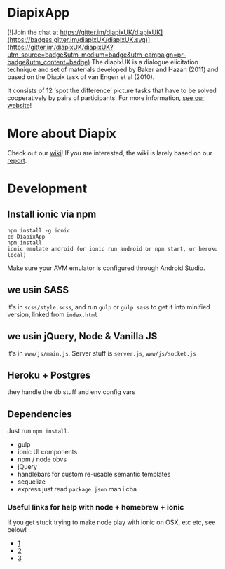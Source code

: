 # DiapixApp

[![Join the chat at https://gitter.im/diapixUK/diapixUK](https://badges.gitter.im/diapixUK/diapixUK.svg)](https://gitter.im/diapixUK/diapixUK?utm_source=badge&utm_medium=badge&utm_campaign=pr-badge&utm_content=badge)
The diapixUK is a dialogue elicitation technique and set of materials developed by Baker and Hazan (2011) and based on the Diapix task of van Engen et al (2010).

It consists of 12 ‘spot the difference’ picture tasks that have to be solved cooperatively by pairs of participants. For more information, [see our website](http://www.phon.ucl.ac.uk/project/kidLUCID/diapix.php)!

# More about Diapix
Check out our [wiki](https://github.com/diapixUK/diapixUK/wiki)!
If you are interested, the wiki is larely based on our [report](https://drive.google.com/file/d/0B1iMVcQUdo2oV0Vhb2hsLUd1UlU/view?usp=sharing).

# Development
## Install ionic via npm
```
npm install -g ionic
cd DiapixApp
npm install
ionic emulate android (or ionic run android or npm start, or heroku local)
```
Make sure your AVM emulator is configured through Android Studio.

## we usin SASS
it's in `scss/style.scss`, and run `gulp` or `gulp sass` to get it into minified version, linked from `index.html`

## we usin jQuery, Node & Vanilla JS
it's in `www/js/main.js`. Server stuff is `server.js`, `www/js/socket.js`

## Heroku + Postgres
they handle the db stuff and env config vars

## Dependencies
Just run `npm install`.
- gulp
- ionic UI components
- npm / node obvs
- jQuery
- handlebars for custom re-usable semantic templates
- sequelize
- express
just read `package.json` man i cba

### Useful links for help with node + homebrew + ionic
If you get stuck trying to make node play with ionic on OSX, etc etc, see below!
- [1](http://stackoverflow.com/questions/28017374/what-is-the-suggested-way-to-install-brew-node-js-io-js-nvm-npm-on-os-x)
- [2](http://stackoverflow.com/questions/26406484/brew-doctor-warning-unbrewed-header-files-were-found-in-usr-local-include)
- [3](http://stackoverflow.com/questions/34335340/angular2-quickstart-npm-start-is-not-working-correctly)
